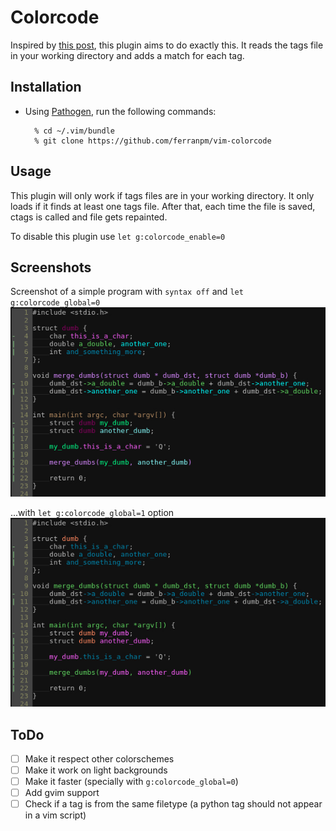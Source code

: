 # Colorcode
Inspired by [this post](https://medium.com/programming-ideas-tutorial-and-experience/3a6db2743a1e), this plugin aims to do exactly this. It reads the tags file in your working directory and adds a match for each tag.

## Installation

* Using [Pathogen](https://github.com/tpope/vim-pathogen), run the following commands:

        % cd ~/.vim/bundle
        % git clone https://github.com/ferranpm/vim-colorcode

## Usage

This plugin will only work if tags files are in your working directory.
It only loads if it finds at least one tags file.
After that, each time the file is saved, ctags is called and file gets repainted.

To disable this plugin use `let g:colorcode_enable=0`

## Screenshots

Screenshot of a simple program with `syntax off` and `let g:colorcode_global=0`
![Screenshot\_1](screenshot_1.jpg)

...with `let g:colorcode_global=1` option
![Screenshot\_2](screenshot_2.jpg)

## ToDo

- [ ] Make it respect other colorschemes
- [ ] Make it work on light backgrounds
- [ ] Make it faster (specially with `g:colorcode_global=0`)
- [ ] Add gvim support
- [ ] Check if a tag is from the same filetype (a python tag should not appear in a vim script)
